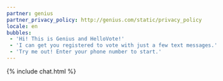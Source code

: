 ```yaml
---
partner: genius
partner_privacy_policy: http://genius.com/static/privacy_policy
locale: en
bubbles:
 - 'Hi! This is Genius and HelloVote!'
 - 'I can get you registered to vote with just a few text messages.'
 - 'Try me out! Enter your phone number to start.'
---
```

{% include chat.html %}



